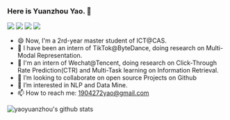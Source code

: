 ### Here is Yuanzhou Yao. 👋

<!--
**yaoyuanzhou/yaoyuanzhou** is a ✨ _special_ ✨ repository because its `README.md` (this file) appears on your GitHub profile.

Here are some ideas to get you started:

- 🔭 I’m currently working on ...

- 🌱 I’m currently learning ...

- 👯 I’m looking to collaborate on ...

- 🤔 I’m looking for help with ...

- 💬 Ask me about ...

- 📫 How to reach me: ...

- 😄 Pronouns: ...

- ⚡ c: ...
  -->
  
[![](https://img.shields.io/badge/%E7%9F%A5%E4%B9%8E-Mr%20yao-blue?style=plastic&logo=zhihu)](https://www.zhihu.com/people/yao-mo-ren-21) [![](https://img.shields.io/badge/Google_Scholar-@Yuanzhou_Yao-success.svg?style=plastic&logo=google-scholar)](https://scholar.google.com/citations?user=6cOlJr0AAAAJ&hl=zh-CN) ![](https://img.shields.io/badge/Homepage-Yuanzhou_yao-yellow.svg?style=plastic) ![](https://img.shields.io/github/stars/yaoyuanzhou?affiliations=OWNER&style=social) 

- 😄 Now, I'm a 2rd-year master student of ICT@CAS.  
- 🔭 I have been an intern of TikTok@ByteDance, doing research on Multi-Modal Representation.
- 🔭 I'm an intern of Wechat@Tencent, doing research on Click-Through Rate Prediction(CTR) and Multi-Task learning on Information Retrieval.
- 👯 I’m looking to collaborate on open source Projects on Github
- 🌱 I’m interested in NLP and Data Mine.  
- 📫 How to reach me: [1904272yao@gmail.com](#)

![yaoyuanzhou's github stats](https://github-readme-stats.vercel.app/api?username=yaoyuanzhou&show_icons=true&theme=radical) 
